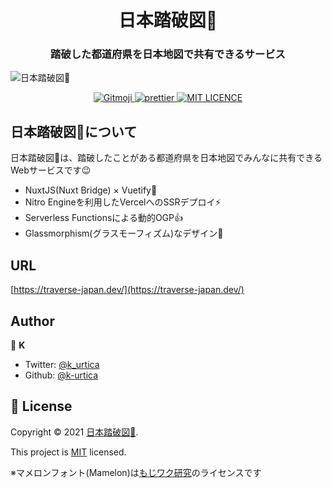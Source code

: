 <h1 align="center">日本踏破図🗾</h1>
<h3 align="center">踏破した都道府県を日本地図で共有できるサービス</h3>

![日本踏破図🗾](https://user-images.githubusercontent.com/46732829/146545546-10af8666-154e-4056-b259-11f9f34bd113.png)

<p align="center">
	<a href="https://gitmoji.carloscuesta.me">
		<img src="https://img.shields.io/badge/gitmoji-%20😜%20😍-FFDD67.svg?style=flat-square"
			 alt="Gitmoji" />
	</a>
  <a href="https://github.com/prettier/prettier">
    <img src="https://img.shields.io/badge/code_style-prettier-ff69b4.svg?style=flat-square" alt="prettier" />
  </a>
  <a href="/LICENSE">
    <img src="https://img.shields.io/badge/license-MIT-blue.svg?style=flat" alt="MIT LICENCE" />
  </a>
</p>

## 日本踏破図🗾について

日本踏破図🗾は、踏破したことがある都道府県を日本地図でみんなに共有できるWebサービスです😉

- NuxtJS(Nuxt Bridge) × Vuetify🔧
- Nitro Engineを利用したVercelへのSSRデプロイ⚡
- Serverless Functionsによる動的OGP👍
- Glassmorphism(グラスモーフィズム)なデザイン🧊

## URL
[https://traverse-japan.dev/](https://traverse-japan.dev/)

## Author

👀 **K**

- Twitter: [@k_urtica](https://twitter.com/k_urtica)
- Github: [@k-urtica](https://github.com/k-urtica)

## 📄 License

Copyright © 2021 [日本踏破図🗾](https://github.com/k-urtica/traverse-japan).

This project is [MIT](https://opensource.org/licenses/MIT) licensed.

※マメロンフォント(Mamelon)は[もじワク研究](https://moji-waku.com/index.html)のライセンスです

